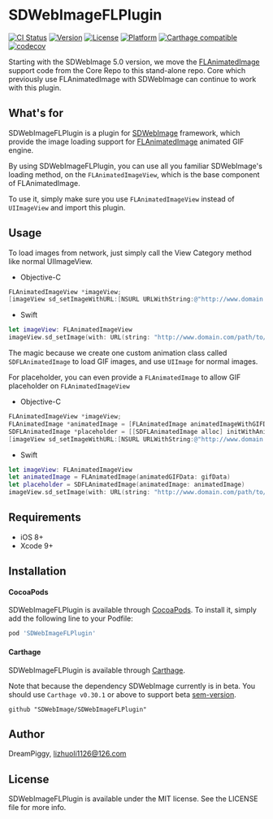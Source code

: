 # SDWebImageFLPlugin

[![CI Status](https://img.shields.io/travis/SDWebImage/SDWebImageFLPlugin.svg?style=flat)](https://travis-ci.org/SDWebImage/SDWebImageFLPlugin)
[![Version](https://img.shields.io/cocoapods/v/SDWebImageFLPlugin.svg?style=flat)](https://cocoapods.org/pods/SDWebImageFLPlugin)
[![License](https://img.shields.io/cocoapods/l/SDWebImageFLPlugin.svg?style=flat)](https://cocoapods.org/pods/SDWebImageFLPlugin)
[![Platform](https://img.shields.io/cocoapods/p/SDWebImageFLPlugin.svg?style=flat)](https://cocoapods.org/pods/SDWebImageFLPlugin)
[![Carthage compatible](https://img.shields.io/badge/Carthage-compatible-4BC51D.svg?style=flat)](https://github.com/SDWebImage/SDWebImageFLPlugin)
[![codecov](https://codecov.io/gh/SDWebImage/SDWebImageFLPlugin/branch/master/graph/badge.svg)](https://codecov.io/gh/SDWebImage/SDWebImageFLPlugin)

Starting with the SDWebImage 5.0 version, we move the [FLAnimatedImage](https://github.com/Flipboard/FLAnimatedImage) support code from the Core Repo to this stand-alone repo. Core which previously use FLAnimatedImage with SDWebImage can continue to work with this plugin.

## What's for
SDWebImageFLPlugin is a plugin for [SDWebImage](https://github.com/rs/SDWebImage/) framework, which provide the image loading support for [FLAnimatedImage](https://github.com/Flipboard/FLAnimatedImage) animated GIF engine.

By using SDWebImageFLPlugin, you can use all you familiar SDWebImage's loading method, on the `FLAnimatedImageView`, which is the base component of FLAnimatedImage.

To use it, simply make sure you use `FLAnimatedImageView` instead of `UIImageView` and import this plugin.

## Usage
To load images from network, just simply call the View Category method like normal UIImageView.

+ Objective-C

```objectivec
FLAnimatedImageView *imageView;
[imageView sd_setImageWithURL:[NSURL URLWithString:@"http://www.domain.com/path/to/image.gif"]];
```

+ Swift

```swift
let imageView: FLAnimatedImageView
imageView.sd_setImage(with: URL(string: "http://www.domain.com/path/to/image.gif"))
```

The magic because we create one custom animation class called `SDFLAnimatedImage` to load GIF images, and use `UIImage` for normal images.

For placeholder, you can even provide a `FLAnimatedImage` to allow GIF placeholder on `FLAnimatedImageView`

+ Objective-C

```objectivec
FLAnimatedImageView *imageView;
FLAnimatedImage *animatedImage = [FLAnimatedImage animatedImageWithGIFData:gifData];
SDFLAnimatedImage *placeholder = [[SDFLAnimatedImage alloc] initWithAnimatedImage:animatedImage];
[imageView sd_setImageWithURL:[NSURL URLWithString:@"http://www.domain.com/path/to/image.gif"] placeholderImage:placeholder];
```

+ Swift

```swift
let imageView: FLAnimatedImageView
let animatedImage = FLAnimatedImage(animatedGIFData: gifData)
let placeholder = SDFLAnimatedImage(animatedImage: animatedImage)
imageView.sd_setImage(with: URL(string: "http://www.domain.com/path/to/image.gif"), placeholderImage: placeholder)
```

## Requirements

+ iOS 8+
+ Xcode 9+

## Installation

#### CocoaPods

SDWebImageFLPlugin is available through [CocoaPods](https://cocoapods.org). To install
it, simply add the following line to your Podfile:

```ruby
pod 'SDWebImageFLPlugin'
```

#### Carthage

SDWebImageFLPlugin is available through [Carthage](https://github.com/Carthage/Carthage).

Note that because the dependency SDWebImage currently is in beta. You should use `Carthage v0.30.1` or above to support beta [sem-version](https://semver.org/).

```
github "SDWebImage/SDWebImageFLPlugin"
```

## Author

DreamPiggy, lizhuoli1126@126.com

## License

SDWebImageFLPlugin is available under the MIT license. See the LICENSE file for more info.



